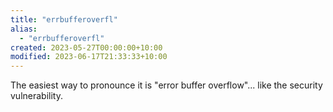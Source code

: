 ```yaml
---
title: "errbufferoverfl"
alias:
  - "errbufferoverfl"
created: 2023-05-27T00:00:00+10:00
modified: 2023-06-17T21:33:33+10:00
---
```


The easiest way to pronounce it is "error buffer overflow"... like the security vulnerability.